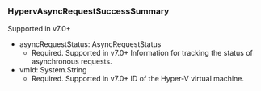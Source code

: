 ### HypervAsyncRequestSuccessSummary
Supported in v7.0+

- asyncRequestStatus: AsyncRequestStatus
  - Required. Supported in v7.0+
Information for tracking the status of asynchronous requests.
- vmId: System.String
  - Required. Supported in v7.0+
ID of the Hyper-V virtual machine.
